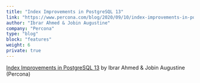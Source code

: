 ```yaml
---
title: "Index Improvements in PostgreSQL 13"
link: "https://www.percona.com/blog/2020/09/10/index-improvements-in-postgresql-13/"
author: "Ibrar Ahmed & Jobin Augustine"
company: "Percona"
type: "blog"
block: "features"
weight: 6
private: true
---
```


[Index Improvements in PostgreSQL 13](https://www.percona.com/blog/2020/09/10/index-improvements-in-postgresql-13/) by Ibrar Ahmed & Jobin Augustine (Percona)